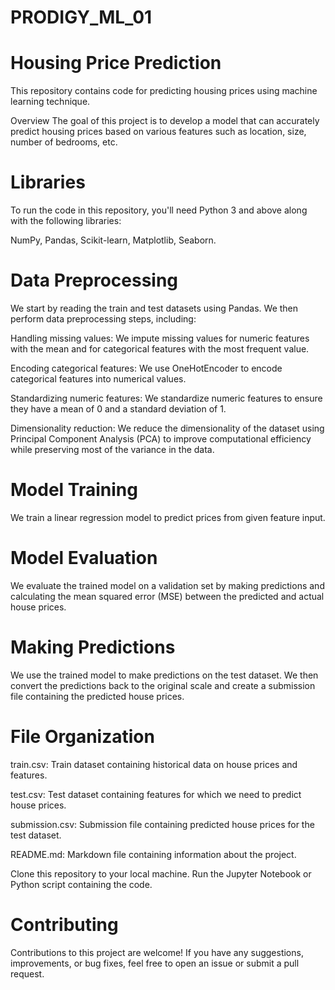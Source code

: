 # PRODIGY_ML_01
# Housing Price Prediction
This repository contains code for predicting housing prices using machine learning technique.

Overview
The goal of this project is to develop a model that can accurately predict housing prices based on various features such as location, size, number of bedrooms, etc.

# Libraries
To run the code in this repository, you'll need Python 3 and above along with the following libraries:

NumPy, 
Pandas, 
Scikit-learn, 
Matplotlib, 
Seaborn.

# Data Preprocessing

We start by reading the train and test datasets using Pandas. We then perform data preprocessing steps, including:

Handling missing values: We impute missing values for numeric features with the mean and for categorical features with the most frequent value.

Encoding categorical features: We use OneHotEncoder to encode categorical features into numerical values.

Standardizing numeric features: We standardize numeric features to ensure they have a mean of 0 and a standard deviation of 1.

Dimensionality reduction: We reduce the dimensionality of the dataset using Principal Component Analysis (PCA) to improve computational efficiency while preserving most of the variance in the data.

# Model Training
We train a linear regression model to predict prices from given feature input.

# Model Evaluation
We evaluate the trained model on a validation set by making predictions and calculating the mean squared error (MSE) between the predicted and actual house prices.

# Making Predictions
We use the trained model to make predictions on the test dataset. We then convert the predictions back to the original scale and create a submission file containing the predicted house prices.

# File Organization
train.csv: Train dataset containing historical data on house prices and features.

test.csv: Test dataset containing features for which we need to predict house prices.

submission.csv: Submission file containing predicted house prices for the test dataset.

README.md: Markdown file containing information about the project.

Clone this repository to your local machine.
Run the Jupyter Notebook or Python script containing the code.
# Contributing
Contributions to this project are welcome! If you have any suggestions, improvements, or bug fixes, feel free to open an issue or submit a pull request.
